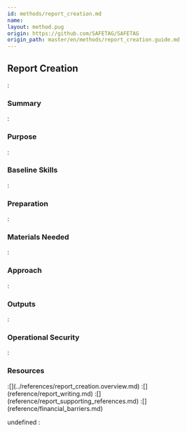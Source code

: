 ```yaml
---
id: methods/report_creation.md
name: 
layout: method.pug
origin: https://github.com/SAFETAG/SAFETAG
origin_path: master/en/methods/report_creation.guide.md
---
```

## Report Creation

:[](../reporting/report_creation/quote.md)
### Summary

:[](../reporting/report_creation/summary.md)
### Purpose

:[](../reporting/report_creation/purpose.md)
### Baseline Skills

:[](../reporting/report_creation/baseline_skills.md)
### Preparation

:[](../reporting/report_creation/preparation.md)
### Materials Needed

:[](../reporting/report_creation/materials_needed.md)
### Approach

:[](../reporting/report_creation/approach.md)
### Outputs

:[](../reporting/report_creation/output.md)
### Operational Security

:[](../reporting/report_creation/operational_security.md)
### Resources
<div class="greybox">
:[](../references/report_creation.overview.md)
:[](reference/report_writing.md)
:[](reference/report_supporting_references.md)
:[](reference/financial_barriers.md)
</div>


undefined
:[](../references/footnotes.md)
